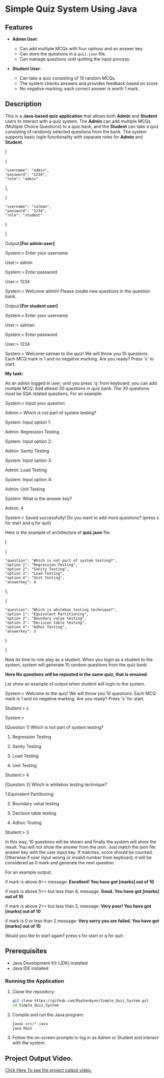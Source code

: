 # Simple Quiz System Using Java
## Features

- **Admin User**:
  - Can add multiple MCQs with four options and an answer key.
  - Can store the questions in a `quiz.json` file.
  - Can manage questions until quitting the input process.

- **Student User**:
  - Can take a quiz consisting of 10 random MCQs.
  - The system checks answers and provides feedback based on score.
  - No negative marking; each correct answer is worth 1 mark.



## Description
This is a **Java-based quiz application** that allows both **Admin** and **Student** users to interact with a quiz system. The **Admin** can add multiple MCQs (Multiple Choice Questions) to a quiz bank, 
and the **Student** can take a quiz consisting of randomly selected questions from the bank. The system supports basic login functionality with separate roles for **Admin** and **Student**.

[

  {
  
    "username": "admin",
    "password": "1234",
    "role": "admin"
  },
  
  {
  
    "username": "salman",
    "password": "1234",
    "role": "student"
    
  }
  
]

Output:**[For admin user]**

System:> Enter your username

User:> admin

System:> Enter password

User:> 1234

System:> Welcome admin! Please create new questions in the question bank.

Output:**[For student user]**

System:> Enter your username

User:> salman

System:> Enter password

User:> 1234

System:> Welcome salman to the quiz! We will throw you 10 questions. Each MCQ mark is 1 and no negative marking. Are you ready? Press 's' to start.


**My task:**

As an admin logged in user, until you press 'q' from keyboard, you can add multiple MCQ. Add atleast 30 questions in quiz bank. The 30 questions must be SQA related questions. For an 
example:

System:> Input your question

Admin:> Which is not part of system testing?

System: Input option 1:

Admin: Regression Testing

System: Input option 2:

Admin: Sanity Testing

System: Input option 3:

Admin: Load Testing

System: Input option 4:

Admin: Unit Testing

System: What is the answer key?

Admin: 4

System:> Saved successfully! Do you want to add more questions? (press s for start and q for quit)


Here is the example of architecture of **quiz.json** file.


[

{

    "question": "Which is not part of system testing?",
    "option 1": "Regression Testing",
    "option 2": "Sanity Testing",
    "option 3": "Load Testing",
    "option 4": "Unit Testing",
    "answerkey": 4
    
  },
  
  {
  
  
    "question": "Which is whitebox testing technique?",
    "option 1": "Equivalent Partitioning",
    "option 2": "Boundary value testing",
    "option 3": "Decision table testing",
    "option 4": "Adhoc Testing",
    "answerkey": 3
      
  }
  
]

Now its time to role play as a student.
When you login as a student to the system, system will generate 10 random questions from the quiz bank. 

**Here No questions will be repeated in the same quiz, that is ensured**.

Let show an example of output when student will login to the system.

System:> Welcome to the quiz! We will throw you 10 questions. Each MCQ mark is 1 and no negative marking. Are you ready? Press 's' for start.

Student:> s

System:> 

[Question 1] Which is not part of system testing?

1. Regression Testing

2. Sanity Testing

3. Load Testing

4. Unit Testing

Student:> 4

[Question 2] Which is whitebox testing technique?

1.Equivalent Partitioning

2. Boundary value testing

3. Decision table testing

4. Adhoc Testing

Student:> 3

In this way, 10 questions will be shown and finally the system will show the result. You will not show the answer from the json. Just match the json file answer key with the user input key. If matches, score should be counted. Otherwise if user input wrong or invalid number from keyboard, it will be considered as 0 mark and generate the next question.

For an example output:

if mark is above 8>= message: **Excellent! You have got [marks] out of 10**

if mark is above 5>= but less than 8, message: **Good. You have got [marks] out of 10**

if mark is above 2>= but less than 5, message: **Very poor! You have got [marks] out of 10**

if mark is 0 or less than 2 message: **Very sorry you are failed. You have got [marks] out of 10**

Would you like to start again? press s for start or q for quit.

## Prerequisites
- Java Development Kit (JDK) installed
- Java IDE installed

### Running the Application

1. Clone the repository:
   ```bash
   git clone https://github.com/RayhanAyon/Simple_Quiz_System.git
   cd Simple_Quiz_System
2. Compile and run the Java program:
   ```bash
   javac src/*.java
   java Main
3. Follow the on-screen prompts to log in as Admin or Student and interact with the system.
   
## Project Output Video.
[Click Here To see the project output video.](https://drive.google.com/file/d/1Ny7dlEGqEznI77lwVvuDtFVgRT5Rm1kE/view?usp=sharing)
